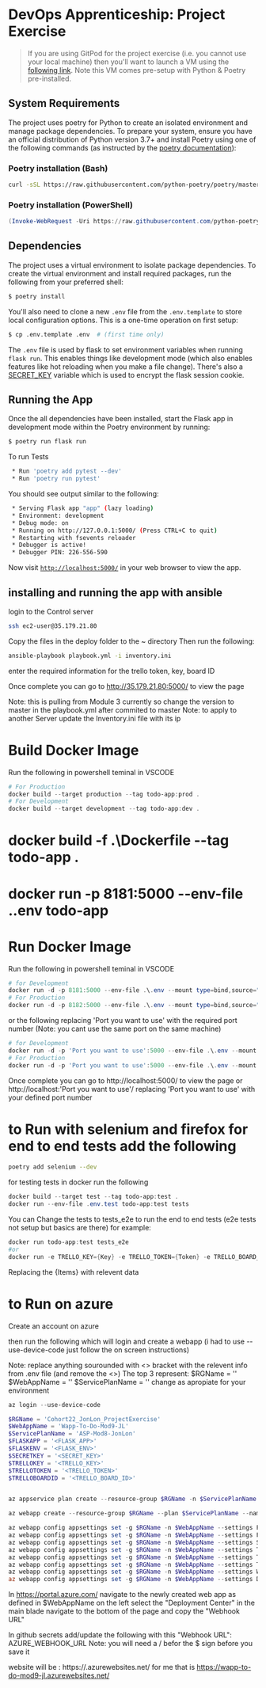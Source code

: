 # DevOps Apprenticeship: Project Exercise

> If you are using GitPod for the project exercise (i.e. you cannot use your local machine) then you'll want to launch a VM using the [following link](https://gitpod.io/#https://github.com/CorndelWithSoftwire/DevOps-Course-Starter). Note this VM comes pre-setup with Python & Poetry pre-installed.

## System Requirements

The project uses poetry for Python to create an isolated environment and manage package dependencies. To prepare your system, ensure you have an official distribution of Python version 3.7+ and install Poetry using one of the following commands (as instructed by the [poetry documentation](https://python-poetry.org/docs/#system-requirements)):

### Poetry installation (Bash)

```bash
curl -sSL https://raw.githubusercontent.com/python-poetry/poetry/master/install-poetry.py | python -
```

### Poetry installation (PowerShell)

```powershell
(Invoke-WebRequest -Uri https://raw.githubusercontent.com/python-poetry/poetry/master/install-poetry.py -UseBasicParsing).Content | python -
```

## Dependencies

The project uses a virtual environment to isolate package dependencies. To create the virtual environment and install required packages, run the following from your preferred shell:

```bash
$ poetry install
```

You'll also need to clone a new `.env` file from the `.env.template` to store local configuration options. This is a one-time operation on first setup:

```bash
$ cp .env.template .env  # (first time only)
```

The `.env` file is used by flask to set environment variables when running `flask run`. This enables things like development mode (which also enables features like hot reloading when you make a file change). There's also a [SECRET_KEY](https://flask.palletsprojects.com/en/1.1.x/config/#SECRET_KEY) variable which is used to encrypt the flask session cookie.

## Running the App

Once the all dependencies have been installed, start the Flask app in development mode within the Poetry environment by running:
```bash
$ poetry run flask run
```
To run Tests
```bash
 * Run 'poetry add pytest --dev'
 * Run 'poetry run pytest'
```
You should see output similar to the following:
```bash
 * Serving Flask app "app" (lazy loading)
 * Environment: development
 * Debug mode: on
 * Running on http://127.0.0.1:5000/ (Press CTRL+C to quit)
 * Restarting with fsevents reloader
 * Debugger is active!
 * Debugger PIN: 226-556-590
```
Now visit [`http://localhost:5000/`](http://localhost:5000/) in your web browser to view the app.


## installing and running the app with ansible
login to the Control server
```bash
ssh ec2-user@35.179.21.80
```
Copy the files in the deploy folder to the ~ directory
Then run the following:
```bash
ansible-playbook playbook.yml -i inventory.ini
```
enter the required information for the trello token, key, board ID

Once complete you can go to http://35.179.21.80:5000/ to view the page

Note: this is pulling from Module 3 currently so change the version to master in the playbook.yml after commited to master
Note: to apply to another Server update the Inventory.ini file with its ip


# Build Docker Image
Run the following in powershell teminal in VSCODE
```powershell
# For Production
docker build --target production --tag todo-app:prod .
# For Development
docker build --target development --tag todo-app:dev .
```
# docker build -f .\Dockerfile --tag todo-app .
# docker run -p 8181:5000 --env-file .\.env todo-app

# Run Docker Image
Run the following in powershell teminal in VSCODE
```powershell
# for Development
docker run -d -p 8181:5000 --env-file .\.env --mount type=bind,source="$(pwd)"/todo_app,target=/app/todo_app todo-app:dev
# For Production
docker run -d -p 8182:5000 --env-file .\.env --mount type=bind,source="$(pwd)"/todo_app,target=/app/todo_app todo-app:prod
```
or the following replacing 'Port you want to use' with the required port number (Note: you cant use the same port on the same machine)
```powershell
# for Development
docker run -d -p 'Port you want to use':5000 --env-file .\.env --mount type=bind,source="$(pwd)"/todo_app,target=/app/todo_app todo-app:dev
# For Production
docker run -d -p 'Port you want to use':5000 --env-file .\.env --mount type=bind,source="$(pwd)"/todo_app,target=/app/todo_app todo-app:prod
```

Once complete you can go to http://localhost:5000/ to view the page or http://localhost:'Port you want to use'/  replacing 'Port you want to use' with your defined port number

# to Run with selenium and firefox for end to end tests add the following
```bash
poetry add selenium --dev
```
for testing tests in docker run the following

```powershell
docker build --target test --tag todo-app:test .
docker run --env-file .env.test todo-app:test tests
```
You can Change the tests to tests_e2e to run the end to end tests (e2e tests not setup but basics are there)
for example:
```powershell
docker run todo-app:test tests_e2e
#or 
docker run -e TRELLO_KEY={Key} -e TRELLO_TOKEN={Token} -e TRELLO_BOARD_ID={BoardID} todo-app:test tests_e2e
```
Replacing the {Items} with relevent data

# to Run on azure
Create an account on azure

then run the following which will login and create a webapp (i had to use --use-device-code just follow the on screen instructions)

Note: replace anything sourounded with <> bracket with the relevent info from .env file (and remove the <>)
The top 3 represent:
$RGName = '<Resource Group Name>'
$WebAppName = '<Web App Name>'
$ServicePlanName = '<Service plan Name>'
change as apropiate for your environment

````powershell
az login --use-device-code

$RGName = 'Cohort22_JonLon_ProjectExercise'
$WebAppName = 'Wapp-To-Do-Mod9-JL'
$ServicePlanName = 'ASP-Mod8-JonLon'
$FLASKAPP = '<FLASK_APP>'
$FLASKENV = '<FLASK_ENV>'
$SECRETKEY = '<SECRET_KEY>'
$TRELLOKEY = '<TRELLO_KEY>'
$TRELLOTOKEN = '<TRELLO_TOKEN>'
$TRELLOBOARDID = '<TRELLO_BOARD_ID>'


az appservice plan create --resource-group $RGName -n $ServicePlanName --sku B1 --is-linux

az webapp create --resource-group $RGName --plan $ServicePlanName --name $WebAppName --deployment-container-image-name wishy78/todo-app:latest

az webapp config appsettings set -g $RGName -n $WebAppName --settings FLASK_APP=$FLASKAPP
az webapp config appsettings set -g $RGName -n $WebAppName --settings FLASK_ENV=$FLASKENV
az webapp config appsettings set -g $RGName -n $WebAppName --settings SECRET_KEY=$SECRETKEY
az webapp config appsettings set -g $RGName -n $WebAppName --settings TRELLO_KEY=$TRELLOKEY
az webapp config appsettings set -g $RGName -n $WebAppName --settings TRELLO_TOKEN=$TRELLOTOKEN
az webapp config appsettings set -g $RGName -n $WebAppName --settings TRELLO_BOARD_ID=$TRELLOBOARDID 
az webapp config appsettings set -g $RGName -n $WebAppName --settings WEBSITES_PORT=5000
az webapp config appsettings set -g $RGName -n $WebAppName --settings DOCKER_REGISTRY_SERVER_URL=https://hub.docker.com/repository/registry-1.docker.io


````
In https://portal.azure.com/ navigate to the newly created web app as defined in $WebAppName
on the left select the "Deployment Center"
in the main blade navigate to the bottom of the page and copy the "Webhook URL"

In github secrets add/update the following with this "Webhook URL":
AZURE_WEBHOOK_URL
Note: you will need a / befor the $ sign before you save it

website will be : https://<WebappName>.azurewebsites.net/
for me that is https://wapp-to-do-mod9-jl.azurewebsites.net/

